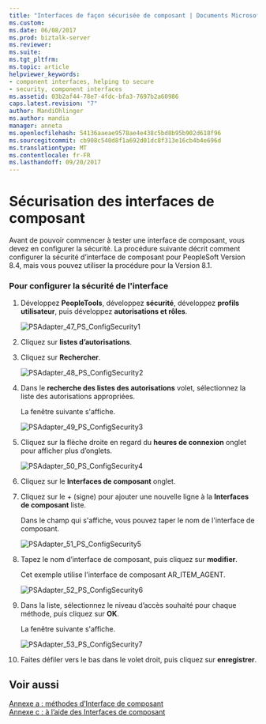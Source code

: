 ```yaml
---
title: "Interfaces de façon sécurisée de composant | Documents Microsoft"
ms.custom: 
ms.date: 06/08/2017
ms.prod: biztalk-server
ms.reviewer: 
ms.suite: 
ms.tgt_pltfrm: 
ms.topic: article
helpviewer_keywords:
- component interfaces, helping to secure
- security, component interfaces
ms.assetid: 03b2af44-78e7-4fdc-bfa3-7697b2a60986
caps.latest.revision: "7"
author: MandiOhlinger
ms.author: mandia
manager: anneta
ms.openlocfilehash: 54136aaeae9578ae4e438c5bd8b95b902d618f96
ms.sourcegitcommit: cb908c540d8f1a692d01dc8f313e16cb4b4e696d
ms.translationtype: MT
ms.contentlocale: fr-FR
ms.lasthandoff: 09/20/2017
---
```

# <a name="how-to-help-secure-component-interfaces"></a>Sécurisation des interfaces de composant
Avant de pouvoir commencer à tester une interface de composant, vous devez en configurer la sécurité. La procédure suivante décrit comment configurer la sécurité d’interface de composant pour PeopleSoft Version 8.4, mais vous pouvez utiliser la procédure pour la Version 8.1.  
  
### <a name="to-configure-interface-security"></a>Pour configurer la sécurité de l'interface  
  
1.  Développez **PeopleTools**, développez **sécurité**, développez **profils utilisateur**, puis développez **autorisations et rôles**.  
  
     ![](../core/media/psadapter-47-ps-configsecurity1.gif "PSAdapter_47_PS_ConfigSecurity1")  
  
2.  Cliquez sur **listes d’autorisations**.  
  
3.  Cliquez sur **Rechercher**.  
  
     ![](../core/media/psadapter-48-ps-configsecurity2.gif "PSAdapter_48_PS_ConfigSecurity2")  
  
4.  Dans le **recherche des listes des autorisations** volet, sélectionnez la liste des autorisations appropriées.  
  
     La fenêtre suivante s'affiche.  
  
     ![](../core/media/psadapter-49-ps-configsecurity3.gif "PSAdapter_49_PS_ConfigSecurity3")  
  
5.  Cliquez sur la flèche droite en regard du **heures de connexion** onglet pour afficher plus d’onglets.  
  
     ![](../core/media/psadapter-50-ps-configsecurity4.gif "PSAdapter_50_PS_ConfigSecurity4")  
  
6.  Cliquez sur le **Interfaces de composant** onglet.  
  
7.  Cliquez sur le + (signe) pour ajouter une nouvelle ligne à la **Interfaces de composant** liste.  
  
     Dans le champ qui s'affiche, vous pouvez taper le nom de l'interface de composant.  
  
     ![](../core/media/psadapter-51-ps-configsecurity5.gif "PSAdapter_51_PS_ConfigSecurity5")  
  
8.  Tapez le nom d’interface de composant, puis cliquez sur **modifier**.  
  
     Cet exemple utilise l'interface de composant AR_ITEM_AGENT.  
  
     ![](../core/media/psadapter-52-ps-configsecurity6.gif "PSAdapter_52_PS_ConfigSecurity6")  
  
9. Dans la liste, sélectionnez le niveau d’accès souhaité pour chaque méthode, puis cliquez sur **OK**.  
  
     La fenêtre suivante s'affiche.  
  
     ![](../core/media/psadapter-53-ps-configsecurity7.gif "PSAdapter_53_PS_ConfigSecurity7")  
  
10. Faites défiler vers le bas dans le volet droit, puis cliquez sur **enregistrer**.  
  
## <a name="see-also"></a>Voir aussi  
 [Annexe a : méthodes d’Interface de composant](../core/appendix-a-component-interface-methods.md)   
 [Annexe c : à l’aide des Interfaces de composant](../core/appendix-c-using-component-interfaces.md)